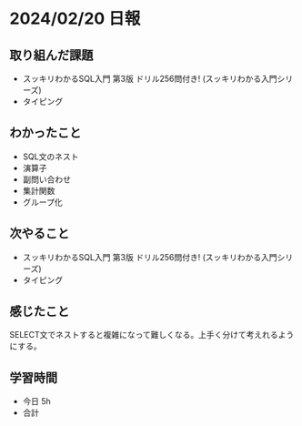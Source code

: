 # 2024/02/20 日報

## 取り組んだ課題
- スッキリわかるSQL入門 第3版 ドリル256問付き! (スッキリわかる入門シリーズ)
- タイピング

## わかったこと
- SQL文のネスト
- 演算子
- 副問い合わせ
- 集計関数
- グループ化

## 次やること
- スッキリわかるSQL入門 第3版 ドリル256問付き! (スッキリわかる入門シリーズ)
- タイピング

## 感じたこと
SELECT文でネストすると複雑になって難しくなる。上手く分けて考えれるようにする。

## 学習時間
- 今日 5h
- 合計

